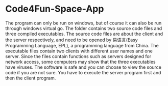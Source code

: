 # Code4Fun-Space-App

The program can only be run on windows, but of course it can also be run through windows virtual go.
The folder contains two source code files and three compiled executables.
The source code files are about the client and the server respectively, and need to be opened by 易语言(Easy Programming Language, EPL), a programming language from China.
The executable files contain two clients with different user names and one server. Since the files contain functions such as servers designed for network access, some computers may show that the three executables have viruses. The software is safe and you can choose to view the source code if you are not sure.
You have to execute the server program first and then the client program.
